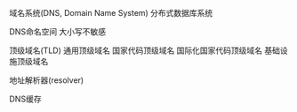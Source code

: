 域名系统(DNS, Domain Name System) 
分布式数据库系统



DNS命名空间
大小写不敏感



顶级域名(TLD)
通用顶级域名
国家代码顶级域名
国际化国家代码顶级域名
基础设施顶级域名



地址解析器(resolver)


DNS缓存



